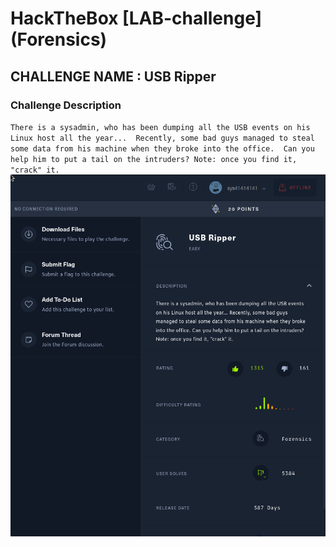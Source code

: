 # HackTheBox [LAB-challenge] (Forensics)
## CHALLENGE NAME : USB Ripper

### Challenge Description

`
There is a sysadmin, who has been dumping all the USB events on his Linux host all the year... 
Recently, some bad guys managed to steal some data from his machine when they broke into the office. 
Can you help him to put a tail on the intruders? Note: once you find it, "crack" it.
`
![Challenge Details](Images/challenge_description.png)
